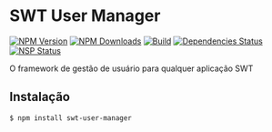 # SWT User Manager

  [![NPM Version][npm-image]][downloads-url]
  [![NPM Downloads][downloads-image]][downloads-url]
  [![Build][travis-image]][travis-url]
  [![Dependencies Status][david-image]][david-url]
  [![NSP Status][nsp-image]][nsp-url]

O framework de gestão de usuário para qualquer aplicação SWT

## Instalação
```bash
$ npm install swt-user-manager
```

[npm-image]: https://img.shields.io/npm/v/swt-user-manager.svg
[npm-url]: https://npmjs.org/package/swt-user-manager.svg
[downloads-image]: https://img.shields.io/npm/dm/swt-user-manager.svg.svg
[downloads-url]: https://npmjs.org/package/swt-user-manager
[travis-image]: https://img.shields.io/travis/nmdantas/swt-user-manager/master.svg
[travis-url]: https://travis-ci.org/nmdantas/swt-user-manager
[david-image]: https://david-dm.org/nmdantas/swt-user-manager.svg
[david-url]: https://david-dm.org/nmdantas/swt-user-manager
[nsp-image]: https://nodesecurity.io/orgs/fabbrika/projects/7c03afd3-b5b0-41b0-a27a-903d850f8e87/badge
[nsp-url]: https://nodesecurity.io/orgs/fabbrika/projects/7c03afd3-b5b0-41b0-a27a-903d850f8e87